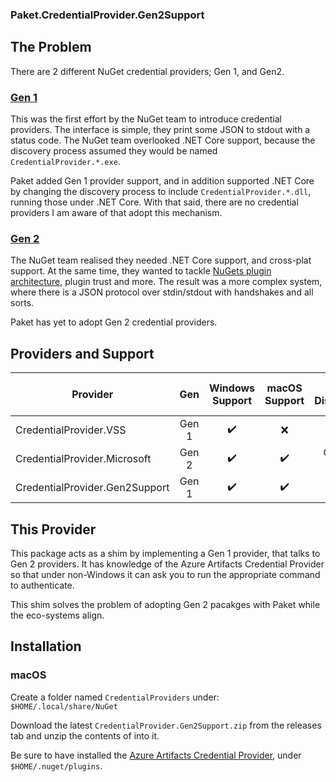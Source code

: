 ### Paket.CredentialProvider.Gen2Support

## The Problem

There are 2 different NuGet credential providers; Gen 1, and Gen2.

### [Gen 1](https://docs.microsoft.com/en-us/nuget/reference/extensibility/nuget-exe-credential-providers)

This was the first effort by the NuGet team to introduce credential providers. The interface is simple, they print some JSON to stdout with a status code. The NuGet team overlooked .NET Core support, because the discovery process assumed they would be named `CredentialProvider.*.exe`.

Paket added Gen 1 provider support, and in addition supported .NET Core by changing the discovery process to include `CredentialProvider.*.dll`, running those under .NET Core. With that said, there are no credential providers I am aware of that adopt this mechanism.

### [Gen 2](https://docs.microsoft.com/en-us/nuget/reference/extensibility/nuget-cross-platform-authentication-plugin)

The NuGet team realised they needed .NET Core support, and cross-plat support. At the same time, they wanted to tackle [NuGets plugin architecture](https://docs.microsoft.com/en-us/nuget/reference/extensibility/nuget-cross-platform-plugins), plugin trust and more. The result was a more complex system, where there is a JSON protocol over stdin/stdout with handshakes and all sorts.

Paket has yet to adopt Gen 2 credential providers.

## Providers and Support

| Provider                       | Gen    | Windows Support | macOS Support | ADO Distributed | NuGet Client Support | Paket Support |
|--------------------------------|:------:|:---------------:|:-------------:|:---------------:|:--------------------:|:-------------:|
| CredentialProvider.VSS         | Gen 1  | :heavy_check_mark: | :x:           | :heavy_check_mark: | Going soon           | :heavy_check_mark: |
| CredentialProvider.Microsoft   | Gen 2  | :heavy_check_mark: | :heavy_check_mark: | Coming soon    | :heavy_check_mark: | :x:           |
| CredentialProvider.Gen2Support | Gen 1  | :heavy_check_mark: | :heavy_check_mark: | :x:             | Going soon           | :heavy_check_mark: |

## This Provider

This package acts as a shim by implementing a Gen 1 provider, that talks to Gen 2 providers. It has knowledge of the Azure Artifacts Credential Provider so that under non-Windows it can ask you to run the appropriate command to authenticate.

This shim solves the problem of adopting Gen 2 pacakges with Paket while the eco-systems align.

## Installation

### macOS

Create a folder named `CredentialProviders` under:
`$HOME/.local/share/NuGet`

Download the latest `CredentialProvider.Gen2Support.zip` from the releases tab and unzip the contents of into it.

Be sure to have installed the [Azure Artifacts Credential Provider](https://github.com/Microsoft/artifacts-credprovider), under `$HOME/.nuget/plugins`.
